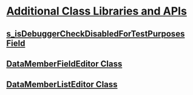 # [Additional Class Libraries and APIs](index.md)
## [s_isDebuggerCheckDisabledForTestPurposes Field](s-isdebuggercheckdisabledfortestpurposes-field.md)
## [DataMemberFieldEditor Class](datamemberfieldeditor-class.md)
## [DataMemberListEditor Class](datamemberlisteditor-class.md)
